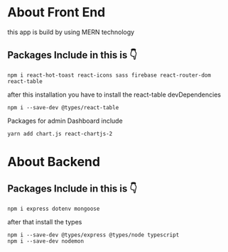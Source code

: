 # About Front End 


this app is build by using MERN technology 
## Packages Include in this is 👇
```
npm i react-hot-toast react-icons sass firebase react-router-dom react-table

```
after this installation you have to install the react-table devDependencies

```
npm i --save-dev @types/react-table

```
Packages for admin Dashboard include

```
yarn add chart.js react-chartjs-2

```

# About Backend

## Packages Include in this is 👇

```
npm i express dotenv mongoose

```
after that install the types

```
npm i --save-dev @types/express @types/node typescript
npm i --save-dev nodemon

```
